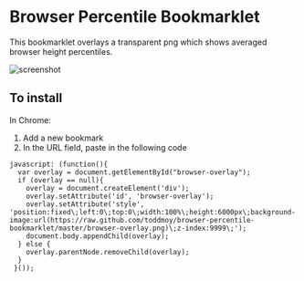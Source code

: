 Browser Percentile Bookmarklet
==============================

This bookmarklet overlays a transparent png which shows averaged browser height percentiles. 

![screenshot](https://raw.github.com/toddmoy/browser-percentile-bookmarklet/master/browser-overlay-example.png)

## To install

In Chrome:

1. Add a new bookmark
1. In the URL field, paste in the following code

```
javascript: (function(){ 
  var overlay = document.getElementById("browser-overlay");
  if (overlay == null){
    overlay = document.createElement('div'); 
    overlay.setAttribute('id', 'browser-overlay');
    overlay.setAttribute('style', 'position:fixed\;left:0\;top:0\;width:100%\;height:6000px\;background-image:url(https://raw.github.com/toddmoy/browser-percentile-bookmarklet/master/browser-overlay.png)\;z-index:9999\;');                  
    document.body.appendChild(overlay); 
  } else {
    overlay.parentNode.removeChild(overlay);
  }
 }());
 ```
